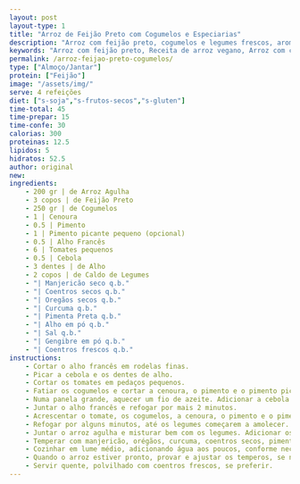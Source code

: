 ```yaml
---
layout: post
layout-type: 1
title: "Arroz de Feijão Preto com Cogumelos e Especiarias"
description: "Arroz com feijão preto, cogumelos e legumes frescos, aromatizado com uma combinação de especiarias"
keywords: "Arroz com feijão preto, Receita de arroz vegano, Arroz com cogumelos e legumes, Receita saudável com arroz, Prato principal vegano, Arroz temperado com especiarias, Arroz com pimento picante, Receita vegana com feijão preto, Arroz nutritivo e fácil, Cozinha plant-based"
permalink: /arroz-feijao-preto-cogumelos/
type: ["Almoço/Jantar"]
protein: ["Feijão"]
image: "/assets/img/"
serve: 4 refeições
diet: ["s-soja","s-frutos-secos","s-gluten"]
time-total: 45
time-prepar: 15
time-confe: 30
calorias: 300
proteinas: 12.5
lipidos: 5
hidratos: 52.5
author: original
new:
ingredients:
    - 200 gr | de Arroz Agulha
    - 3 copos | de Feijão Preto
    - 250 gr | de Cogumelos
    - 1 | Cenoura
    - 0.5 | Pimento
    - 1 | Pimento picante pequeno (opcional)
    - 0.5 | Alho Francês
    - 6 | Tomates pequenos
    - 0.5 | Cebola
    - 3 dentes | de Alho
    - 2 copos | de Caldo de Legumes
    - "| Manjericão seco q.b."
    - "| Coentros secos q.b."
    - "| Oregãos secos q.b."
    - "| Curcuma q.b."
    - "| Pimenta Preta q.b."
    - "| Alho em pó q.b."
    - "| Sal q.b."
    - "| Gengibre em pó q.b."
    - "| Coentros frescos q.b."
instructions:
    - Cortar o alho francês em rodelas finas.
    - Picar a cebola e os dentes de alho.
    - Cortar os tomates em pedaços pequenos.
    - Fatiar os cogumelos e cortar a cenoura, o pimento e o pimento picante em cubos.
    - Numa panela grande, aquecer um fio de azeite. Adicionar a cebola e o alho e refogar até ficarem dourados.
    - Juntar o alho francês e refogar por mais 2 minutos.
    - Acrescentar o tomate, os cogumelos, a cenoura, o pimento e o pimento picante à panela.
    - Refogar por alguns minutos, até os legumes começarem a amolecer.
    - Juntar o arroz agulha e misturar bem com os legumes. Adicionar os dois copos de caldo de legumes e mexer.
    - Temperar com manjericão, orégãos, curcuma, coentros secos, pimenta preta, alho em pó, sal e gengibre. Mexer bem para distribuir os temperos.
    - Cozinhar em lume médio, adicionando água aos poucos, conforme necessário, até o arroz ficar cozido e absorver os sabores.
    - Quando o arroz estiver pronto, provar e ajustar os temperos, se necessário.
    - Servir quente, polvilhado com coentros frescos, se preferir.
---
```


